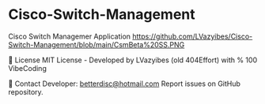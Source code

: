 # Cisco-Switch-Management
Cisco Switch Managemer Application
https://github.com/LVazyibes/Cisco-Switch-Management/blob/main/CsmBeta%20SS.PNG

📜 License
MIT License - Developed by LVazyibes (old 404Effort) with % 100 VibeCoding

📧 Contact
Developer: betterdisc@hotmail.com
Report issues on GitHub repository.
